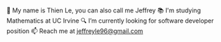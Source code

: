 🤔 My name is Thien Le, you can also call me Jeffrey
📚 I'm studying Mathematics at UC Irvine
🔍 I’m currently looking for software developer position
📫 Reach me at jeffreyle96@gmail.com
